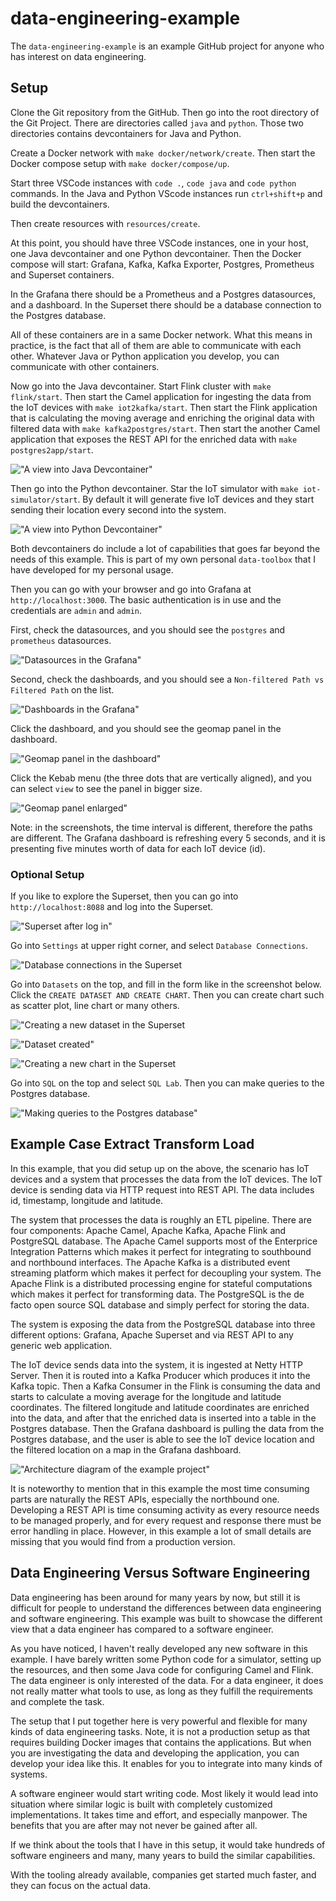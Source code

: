 # data-engineering-example
The `data-engineering-example` is an example GitHub project for anyone who has interest on data engineering.

## Setup

Clone the Git repository from the GitHub. Then go into the root directory of the Git Project. There
are directories called `java` and `python`. Those two directories contains devcontainers for Java and
Python.

Create a Docker network with `make docker/network/create`. Then start the Docker compose setup with
`make docker/compose/up`.

Start three VSCode instances with `code .`, `code java` and `code python` commands. In the Java and
Python VScode instances run `ctrl+shift+p` and build the devcontainers.

Then create resources with `resources/create`.

At this point, you should have three VSCode instances, one in your host, one Java devcontainer and one
Python devcontainer. Then the Docker compose will start: Grafana, Kafka, Kafka Exporter, Postgres,
Prometheus and Superset containers.

In the Grafana there should be a Prometheus and a Postgres datasources, and a dashboard. In the Superset
there should be a database connection to the Postgres database.

All of these containers are in a same Docker network. What this means in practice, is the fact that all
of them are able to communicate with each other. Whatever Java or Python application you develop, you
can communicate with other containers.

Now go into the Java devcontainer. Start Flink cluster with `make flink/start`. Then start the Camel application for ingesting the data from the IoT devices with `make iot2kafka/start`. Then start the Flink application that
is calculating the moving average and enriching the original data with filtered data with `make kafka2postgres/start`. Then start the another Camel application that exposes the REST API for the enriched data with
`make postgres2app/start`.

!["A view into Java Devcontainer"](./pictures/java-devcontainer.png)

Then go into the Python devcontainer. Star the IoT simulator with `make iot-simulator/start`. By default it
will generate five IoT devices and they start sending their location every second into the system.

!["A view into Python Devcontainer"](./pictures/python-devcontainer.png)

Both devcontainers do include a lot of capabilities that goes far beyond the needs of this example. This is part of my own personal `data-toolbox` that I have developed for my personal usage.

Then you can go with your browser and go into Grafana at `http://localhost:3000`. The basic authentication
is in use and the credentials are `admin` and `admin`.

First, check the datasources, and you should see the `postgres` and `prometheus` datasources.

!["Datasources in the Grafana"](./pictures/grafana-datasources.png)

Second, check the dashboards, and you should see a `Non-filtered Path vs Filtered Path` on the list.

!["Dashboards in the Grafana"](./pictures/grafana-dashboards-1.png)

Click the dashboard, and you should see the geomap panel in the dashboard.

!["Geomap panel in the dashboard"](./pictures/grafana-dashboards-2.png)

Click the Kebab menu (the three dots that are vertically aligned), and you can select `view` to see the panel
in bigger size.

!["Geomap panel enlarged"](./pictures/grafana-dashboards-3.png)

Note: in the screenshots, the time interval is different, therefore the paths are different. The Grafana dashboard is refreshing every 5 seconds, and it is presenting five minutes worth of data for each IoT device (id).

### Optional Setup

If you like to explore the Superset, then you can go into `http://localhost:8088` and log into the Superset.

!["Superset after log in"](./pictures/superset-1.png)

Go into `Settings` at upper right corner, and select `Database Connections`.

!["Database connections in the Superset](./pictures/superset-2.png)

Go into `Datasets` on the top, and fill in the form like in the screenshot below. Click the
`CREATE DATASET AND CREATE CHART`. Then you can create chart such as scatter plot, line chart
or many others.

!["Creating a new dataset in the Superset](./pictures/superset-3.png)

!["Dataset created"](./pictures/superset-4.png)

!["Creating a new chart in the Superset](./pictures/superset-5.png)

Go into `SQL` on the top and select `SQL Lab`. Then you can make queries to the Postgres database.

!["Making queries to the Postgres database"](./pictures/superset-6.png)

## Example Case Extract Transform Load

In this example, that you did setup up on the above, the scenario has IoT devices and a system that processes the data from the IoT
devices. The IoT device is sending data via HTTP request into REST API. The data includes id,
timestamp, longitude and latitude.

The system that processes the data is roughly an ETL pipeline. There are four components:
Apache Camel, Apache Kafka, Apache Flink and PostgreSQL database. The Apache Camel supports
most of the Enterprice Integration Patterns which makes it perfect for integrating to
southbound and northbound interfaces. The Apache Kafka is a distributed event streaming platform
which makes it perfect for decoupling your system. The Apache Flink is a distributed processing
engine for stateful computations which makes it perfect for transforming data. The PostgreSQL
is the de facto open source SQL database and simply perfect for storing the data.

The system is exposing the data from the PostgreSQL database into three different options: Grafana,
Apache Superset and via REST API to any generic web application.

The IoT device sends data into the system, it is ingested at Netty HTTP Server. Then it is routed into a Kafka Producer which produces it into the Kafka topic. Then a Kafka Consumer in the Flink is consuming the data and starts to calculate a moving average for the longitude and latitude coordinates. The filtered longitude and latitude coordinates are enriched into the data, and after that the enriched data is inserted into a table in the Postgres database. Then the Grafana dashboard is pulling the data from the Postgres database, and the user is able to see the IoT device location and the filtered location on a map in the Grafana dashboard.

!["Architecture diagram of the example project"](./pictures/data-engineering-example.png)

It is noteworthy to mention that in this example the most time consuming parts are naturally the REST APIs, especially the northbound one. Developing a REST API is time consuming activity as every resource needs to be managed properly, and for every request and response there must be error handling in place. However, in this example a lot of small details are missing that you would find from a production version.

## Data Engineering Versus Software Engineering

Data engineering has been around for many years by now, but still it is difficult for people to understand the
differences between data engineering and software engineering. This example was built to showcase the different
view that a data engineer has compared to a software engineer.

As you have noticed, I haven't really developed any new software in this example. I have barely written some Python
code for a simulator, setting up the resources, and then some Java code for configuring Camel and Flink. The data engineer is only interested of the data. For a data engineer, it does not really matter what tools to use, as long as they fulfill the requirements and complete the task.

The setup that I put together here is very powerful and flexible for many kinds of data engineering tasks. Note, it is not a production setup as that requires building Docker images that contains the applications. But when you are investigating the data and developing the application, you can develop your idea like this. It enables for you to
integrate into many kinds of systems.

A software engineer would start writing code. Most likely it would lead into situation where similar logic is built
with completely customized implementations. It takes time and effort, and especially manpower. The benefits that you are after may not never be gained after all.

If we think about the tools that I have in this setup, it would take hundreds of software engineers and many, many years to build the similar capabilities.

With the tooling already available, companies get started much faster, and they can focus on the actual data.
